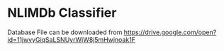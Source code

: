 # NLIMDb Classifier

Database File can be downloaded from https://drive.google.com/open?id=11jwvyGiqSaLSNUyrWjW8j5mHwjnoak1F



